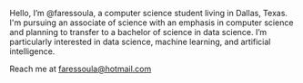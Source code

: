 Hello, I’m @faressoula, a computer science student living in Dallas, Texas. I'm pursuing an associate of science with an emphasis in computer science and planning to transfer to a bachelor of science in data science. I’m particularly interested in data science, machine learning, and artificial intelligence.

Reach me at faressoula@hotmail.com
